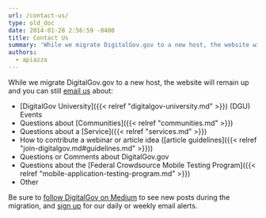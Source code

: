 ```yaml
---
url: /contact-us/
type: old_doc
date: 2014-01-28 2:56:59 -0400
title: Contact Us
summary: 'While we migrate DigitalGov.gov to a new host, the website will remain up and you can still email us about: DigitalGov University (DGU) Events Questions about Communities Questions about a Service How to contribute a webinar or article idea (article guidelines) Questions or Comments about DigitalGov.gov Questions about the Federal Crowdsource Mobile Testing Program Other'
authors:
  - apiazza
---
```


While we migrate DigitalGov.gov to a new host, the website will remain up and you can still [email us](mailto:digitalgov@gsa.gov) about:

  * [DigitalGov University]({{< relref "digitalgov-university.md" >}}) (DGU) Events
  * Questions about [Communities]({{< relref "communities.md" >}})
  * Questions about a [Service]({{< relref "services.md" >}})
  * How to contribute a webinar or article idea ([article guidelines]({{< relref "join-digitalgov.md#guidelines.md" >}}))
  * Questions or Comments about DigitalGov.gov
  * Questions about the [Federal Crowdsource Mobile Testing Program]({{< relref "mobile-application-testing-program.md" >}})
  * Other

Be sure to [follow DigitalGov on Medium](https://medium.com/@DigitalGov) to see new posts during the migration, and [sign up](http://connect.WHATEVER/subscribe) for our daily or weekly email alerts.
